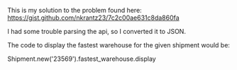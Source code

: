 This is my solution to the problem found here:
https://gist.github.com/nkrantz23/7c2c00ae631c8da860fa

I had some trouble parsing the api, so I converted it to JSON.

The code to display the fastest warehouse for the  given shipment would be:

Shipment.new('23569').fastest_warehouse.display
